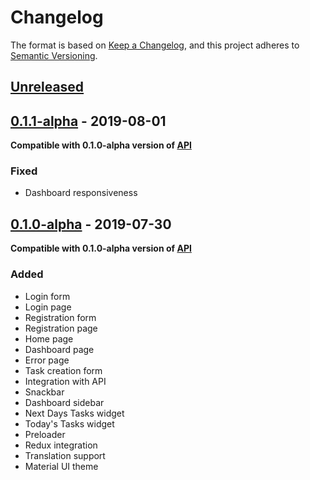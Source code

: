 # Changelog
The format is based on [Keep a Changelog](https://keepachangelog.com/en/1.0.0/),
and this project adheres to [Semantic Versioning](https://semver.org/spec/v2.0.0.html).

## [Unreleased]

## [0.1.1-alpha] - 2019-08-01
**Compatible with 0.1.0-alpha version of [API]**
### Fixed
- Dashboard responsiveness

## [0.1.0-alpha] - 2019-07-30
**Compatible with 0.1.0-alpha version of [API]**
### Added
- Login form
- Login page
- Registration form
- Registration page
- Home page
- Dashboard page
- Error page
- Task creation form
- Integration with API
- Snackbar
- Dashboard sidebar
- Next Days Tasks widget
- Today's Tasks widget
- Preloader
- Redux integration
- Translation support
- Material UI theme

[Unreleased]: https://github.com/karol-dabrowski/kdtasker-web-client/compare/v0.1.1-alpha...HEAD
[API]: https://github.com/karol-dabrowski/kdtasker/releases
[0.1.1-alpha]: https://github.com/karol-dabrowski/kdtasker-web-client/compare/v0.1.0-alpha...v0.1.1-alpha
[0.1.0-alpha]: https://github.com/karol-dabrowski/kdtasker-web-client/releases/tag/v0.1.0-alpha